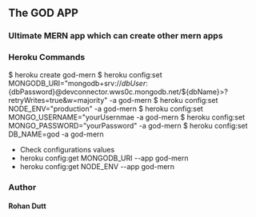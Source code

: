 ## The GOD APP
### Ultimate MERN app which can create other mern apps




### Heroku Commands
  $ heroku create god-mern
  $ heroku config:set MONGODB_URI="mongodb+srv://${dbUser}:${dbPassword}@devconnector.wws0c.mongodb.net/${dbName}>?retryWrites=true&w=majority" -a god-mern
  $ heroku config:set NODE_ENV="production" -a god-mern
  $ heroku config:set MONGO_USERNAME="yourUsernmae -a god-mern
  $ heroku config:set MONGO_PASSWORD="yourPassword" -a god-mern
  $ heroku config:set DB_NAME=god -a god-mern

  - Check configurations values
  - heroku config:get MONGODB_URI --app god-mern
  - heroku config:get NODE_ENV --app god-mern 

### Author 
#### Rohan Dutt